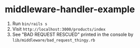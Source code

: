 # middleware-handler-example

1. Run `bin/rails s`
2. Visit `http://localhost:3000/products/index`
3. See "BAD REQUEST RESCUED" printed in the console by `lib/middleware/bad_request_thingy.rb`
